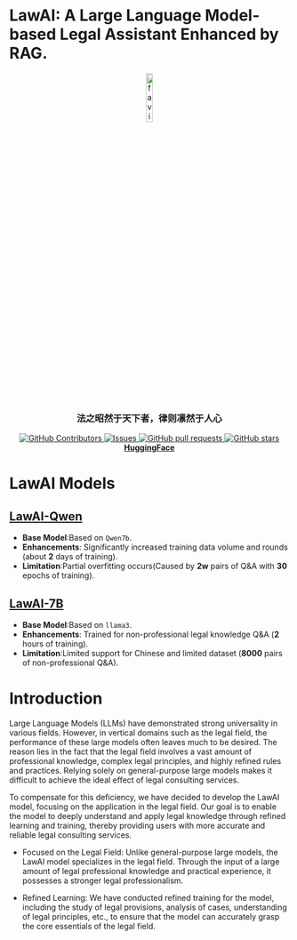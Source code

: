 # LawAI: A Large Language Model-based Legal Assistant Enhanced by RAG. 

<div align="center">
  <a href="https://github.com/3051617781/LawAI">
    <img width="15%" alt="favicon" src="https://github.com/user-attachments/assets/5bc185f0-aeec-4f75-88c5-61c46ce8fd23">
  </a>
  <p align="center">
    <h3>法之昭然于天下者，律则凛然于人心</h3>
    <a href="https://github.com/3051617781/LawAI/graphs/contributors">
        <img alt="GitHub Contributors" src="https://img.shields.io/github/contributors/3051617781/LawAI" />
      </a>
      <a href="https://github.com/3051617781/LawAI/issues">
        <img alt="Issues" src="https://img.shields.io/github/issues/3051617781/LawAI?color=0088ff" />
      </a>
      <a href="https://github.com/3051617781/LawAI/pulls">
        <img alt="GitHub pull requests" src="https://img.shields.io/github/issues-pr/3051617781/LawAI?color=0088ff" />
      </a>
      <a href="https://github.com/3051617781/LawAI/stargazers">
        <img alt="GitHub stars" src="https://img.shields.io/github/stars/3051617781/LawAI?color=ccf" />
      </a>
      <br/>
      <a href="https://huggingface.co/StarUniver/lawllm-gguf"><strong>HuggingFace</strong></a>
  </p>
</div>

# LawAI Models
## <a href="https://huggingface.co/StarUniver/Qwen-LawLLM">LawAI-Qwen</a>
- **Base Model**:Based on `Qwen7b`.
- **Enhancements**: Significantly increased training data volume and rounds (about **2** days of training).
- **Limitation**:Partial overfitting occurs(Caused by **2w** pairs of Q&A with **30** epochs of training).
## <a href="https://huggingface.co/StarUniver/lawllm-gguf">LawAI-7B</a>
- **Base Model**:Based on `llama3`.
- **Enhancements**: Trained for non-professional legal knowledge Q&A (**2** hours of training).
- **Limitation**:Limited support for Chinese and limited dataset (**8000** pairs of non-professional Q&A).


# Introduction
Large Language Models (LLMs) have demonstrated strong universality in various fields. However, in vertical domains such as the legal field, the performance of these large models often leaves much to be desired. The reason lies in the fact that the legal field involves a vast amount of professional knowledge, complex legal principles, and highly refined rules and practices. Relying solely on general-purpose large models makes it difficult to achieve the ideal effect of legal consulting services.

To compensate for this deficiency, we have decided to develop the LawAI model, focusing on the application in the legal field. Our goal is to enable the model to deeply understand and apply legal knowledge through refined learning and training, thereby providing users with more accurate and reliable legal consulting services.

* Focused on the Legal Field: Unlike general-purpose large models, the LawAI model specializes in the legal field. Through the input of a large amount of legal professional knowledge and practical experience, it possesses a stronger legal professionalism.

* Refined Learning: We have conducted refined training for the model, including the study of legal provisions, analysis of cases, understanding of legal principles, etc., to ensure that the model can accurately grasp the core essentials of the legal field.

